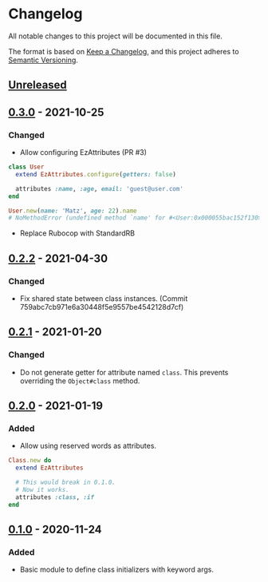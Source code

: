 # Changelog

All notable changes to this project will be documented in this file.

The format is based on [Keep a Changelog](https://keepachangelog.com/en/1.0.0/),
and this project adheres to [Semantic Versioning](https://semver.org/spec/v2.0.0.html).

## [Unreleased]

## [0.3.0] - 2021-10-25

<!-- ### Added -->

### Changed

- Allow configuring EzAttributes (PR #3)

```ruby
class User
  extend EzAttributes.configure(getters: false)

  attributes :name, :age, email: 'guest@user.com'
end

User.new(name: 'Matz', age: 22).name
# NoMethodError (undefined method `name' for #<User:0x000055bac152f130>)
```

- Replace Rubocop with StandardRB

<!-- ### Removed -->

## [0.2.2] - 2021-04-30

### Changed

- Fix shared state between class instances. (Commit 759abc7cb971e6a30448f5e9557be4542128d7cf)

## [0.2.1] - 2021-01-20

### Changed

- Do not generate getter for attribute named `class`. This prevents overriding the `Object#class` method.

## [0.2.0] - 2021-01-19

### Added

- Allow using reserved words as attributes.

```ruby
Class.new do
  extend EzAttributes

  # This would break in 0.1.0.
  # Now it works.
  attributes :class, :if
end
```

## [0.1.0] - 2020-11-24

### Added

- Basic module to define class initializers with keyword args.

[unreleased]: https://github.com/MatheusRich/ez_attributes/compare/v0.3.0...HEAD
[0.3.0]: https://github.com/MatheusRich/ez_attributes/releases/tag/v0.3.0
[0.2.2]: https://github.com/MatheusRich/ez_attributes/releases/tag/v0.2.2
[0.2.1]: https://github.com/MatheusRich/ez_attributes/releases/tag/v0.2.1
[0.2.0]: https://github.com/MatheusRich/ez_attributes/releases/tag/v0.2.0
[0.1.0]: https://github.com/MatheusRich/ez_attributes/releases/tag/v0.2.0
